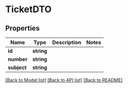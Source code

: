 # TicketDTO

## Properties
Name | Type | Description | Notes
------------ | ------------- | ------------- | -------------
**id** | **string** |  | 
**number** | **string** |  | 
**subject** | **string** |  | 

[[Back to Model list]](../README.md#documentation-for-models) [[Back to API list]](../README.md#documentation-for-api-endpoints) [[Back to README]](../README.md)


